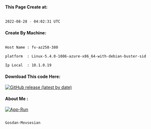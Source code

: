 
   
#### This Page Create at:

```bash

2022-08-28 - 04:02:31 UTC

```

#### Create By Machine:

```bash

Host Name : fv-az258-380

platform  : Linux-5.4.0-1086-azure-x86_64-with-debian-buster-sid

Ip Local  : 10.1.0.19

```
#### Download This code Here:

[![GitHub release (latest by date)](https://img.shields.io/github/v/release/Gosdan-Movsesian/Gosdan?style=for-the-badge&label=Download)](https://github.com/Gosdan-Movsesian/Gosdan/releases) 

</p> 

#### About Me :

[![App-Run](https://github.com/Gosdan-Movsesian/Gosdan/actions/workflows/App-Run.yml/badge.svg)](https://github.com/Gosdan-Movsesian/Gosdan/actions/workflows/App-Run.yml)

```bash

Gosdan-Movsesian

```

